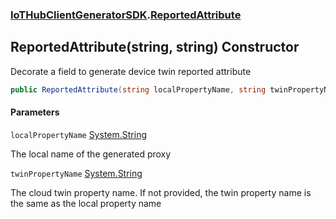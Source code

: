 ### [IoTHubClientGeneratorSDK](IoTHubClientGeneratorSDK.md 'IoTHubClientGeneratorSDK').[ReportedAttribute](IoTHubClientGeneratorSDK.ReportedAttribute.md 'IoTHubClientGeneratorSDK.ReportedAttribute')

## ReportedAttribute(string, string) Constructor

Decorate a field to generate device twin reported attribute

```csharp
public ReportedAttribute(string localPropertyName, string twinPropertyName="");
```
#### Parameters

<a name='IoTHubClientGeneratorSDK.ReportedAttribute.ReportedAttribute(string,string).localPropertyName'></a>

`localPropertyName` [System.String](https://docs.microsoft.com/en-us/dotnet/api/System.String 'System.String')

The local name of the generated proxy

<a name='IoTHubClientGeneratorSDK.ReportedAttribute.ReportedAttribute(string,string).twinPropertyName'></a>

`twinPropertyName` [System.String](https://docs.microsoft.com/en-us/dotnet/api/System.String 'System.String')

The cloud twin property name. If not provided, the twin property name is the same as the local property name